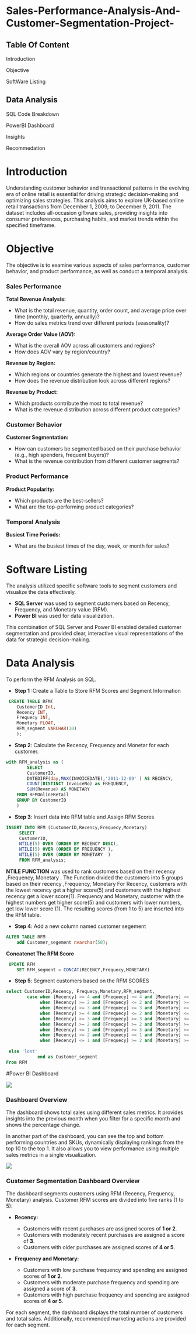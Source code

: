 # Sales-Performance-Analysis-And-Customer-Segmentation-Project-

## Table Of Content 
   Introduction
   
   Objective 
   
   SoftWare Listing 
   
   ## Data Analysis 

   SQL Code Breakdown 

   PowerBI Dashboard 

   Insights 

   Recommedation 

# Introduction 
   
Understanding customer behavior and transactional patterns in the evolving era of online retail is essential for driving strategic decision-making and optimizing sales strategies. This analysis aims to explore UK-based online retail transactions from December 1, 2009, to December 9, 2011. The dataset includes all-occasion giftware sales, providing insights into consumer preferences, purchasing habits, and market trends within the specified timeframe.

# Objective 

The objective is to examine various aspects of sales performance, customer behavior, and product performance, as well as conduct a temporal analysis. 

### Sales Performance

**Total Revenue Analysis:**
- What is the total revenue, quantity, order count, and average price over time (monthly, quarterly, annually)?
- How do sales metrics trend over different periods (seasonality)?

**Average Order Value (AOV):**
- What is the overall AOV across all customers and regions?
- How does AOV vary by region/country?

**Revenue by Region:**
- Which regions or countries generate the highest and lowest revenue?
- How does the revenue distribution look across different regions?

**Revenue by Product:**
- Which products contribute the most to total revenue?
- What is the revenue distribution across different product categories?

### Customer Behavior

**Customer Segmentation:**
- How can customers be segmented based on their purchase behavior (e.g., high spenders, frequent buyers)?
- What is the revenue contribution from different customer segments?

### Product Performance

**Product Popularity:**
- Which products are the best-sellers?
- What are the top-performing product categories?

### Temporal Analysis

**Busiest Time Periods:**
- What are the busiest times of the day, week, or month for sales?

# Software Listing
The analysis utilized specific software tools to segment customers and visualize the data effectively. 

- **SQL Server** was used to segment customers based on Recency, Frequency, and Monetary value (RFM).
- **Power BI** was used for data visualization.

This combination of SQL Server and Power BI enabled detailed customer segmentation and provided clear, interactive visual representations of the data for strategic decision-making.

# Data Analysis 
To perform the RFM Analysis on SQL. 
- **Step 1** :Create a Table to Store RFM Scores and Segment Information 

```sql
 CREATE TABLE RFM(
    CustomerID Int,
    Recency INT,
    Frequecy INT,
    Monetary FLOAT,
    RFM_segment VARCHAR(10)
    );
```

- **Step 2**: Calculate the Recency, Frequency and Monetar for each customer.

```sql
with RFM_analysis as (
        SELECT 
        CustomerID, 
        DATEDIFF(day,MAX(INVOICEDATE),'2011-12-09' ) AS RECENCY,
        COUNT(DISTINCT InvoiceNo) as FREQUENCY,
        SUM(Revenue) AS MONETARY
    FROM RFMOnlineRetail
    GROUP BY CustomerID
    )
```
- **Step 3**: Insert data into RFM table and  Assign RFM Scores
```sql 
INSERT INTO RFM (CustomerID,Recency,Frequecy,Monetary)
     SELECT 
     CustomerID, 
     NTILE(5) OVER (ORDER BY RECENCY DESC),
     NTILE(5) OVER (ORDER BY FREQUENCY ),
     NTILE(5) OVER (ORDER BY MONETARY  )
     FROM RFM_analysis;
```
**NTILE FUNCTION** was used to rank customers based on their recency ,Frequency, Monetary . The Function divided the customers into 5 groups based on their recency ,Frequency, Monetary
For Recency, customers with the lowest recency get a higher score(5) and customers with the highest recency 
get a lower score(1). Frequency and Monetary, customer with the highest numbers get higher score(5) and customers with lower numbers, get low lower score (1).  The resulting scores (from 1 to 5) are inserted into the RFM table. 

- **Step 4**: Add a new column named customer segement   
```sql 
ALTER TABLE RFM
    add Customer_segement nvarchar(50);
```

**Concatenet The RFM Score**
```sql
 UPDATE RFM
    SET RFM_segment = CONCAT(RECENCY,Frequecy,MONETARY)
```

- **Step 5**: Segment customers based on the RFM SCORES
```sql
select CustomerID,Recency, Frequecy,Monetary,RFM_segment,
        case when [Recency] >= 4 and [Frequecy] >= 4 and [Monetary] >= 4 then 'Champion'
             when [Recency] >= 2 and [Frequecy] <= 2 and [Monetary] >= 4 then  'Big Spenders'
             when [Recency] >= 3 and [Frequecy] >= 3 and [Monetary] >= 3 then 'Loyal Customer'
             when [Recency] >= 4 and [Frequecy] <= 2 and [Monetary] <= 3 then 'New Customers'
             when [Recency] >= 3 and [Frequecy] >= 3 and [Monetary] <= 2 then  'Low Spender'
             when [Recency] >= 2 and [Frequecy] >= 2 and [Monetary] >= 2 then 'Promising'
             when [Recency] <= 1 and [Frequecy] >= 3 and [Monetary] >= 3 then  'Can not lose'
             when [Recency] >= 2 and [Frequecy] >= 1 and [Monetary] >= 1 then  'About To sleep'
             when [Recency] <= 1 and [Frequecy] >= 2 and [Monetary] >= 1 then   'At Risk'
                             
 else 'lost'
            end as Customer_segment
From RFM
 ```

#Power BI Dashboard 

![](RFMANALYIS/Salesperformance.png)

### Dashboard Overview

The dashboard shows total sales using different sales metrics. It provides insights into the previous month when you filter for a specific month and shows the percentage change.

In another part of the dashboard, you can see the top and bottom performing countries and SKUs, dynamically displaying rankings from the top 10 to the top 1. It also allows you to view performance using multiple sales metrics in a single visualization.

![](RFMANALYIS/customersegementation.png)

### Customer Segmentation Dashboard Overview

The dashboard segments customers using RFM (Recency, Frequency, Monetary) analysis. Customer RFM scores are divided into five ranks (1 to 5):

- **Recency:**
  - Customers with recent purchases are assigned scores of **1 or 2**.
  - Customers with moderately recent purchases are assigned a score of **3**.
  - Customers with older purchases are assigned scores of **4 or 5**.

- **Frequency and Monetary:**
  - Customers with low purchase frequency and spending are assigned scores of **1 or 2**.
  - Customers with moderate purchase frequency and spending are assigned a score of **3**.
  - Customers with high purchase frequency and spending are assigned scores of **4 or 5**.

For each segment, the dashboard displays the total number of customers and total sales. Additionally, recommended marketing actions are provided for each segment.

